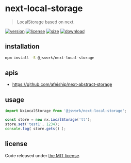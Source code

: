 # next-local-storage
> LocalStorage based on next.

[![version][version-image]][version-url]
[![license][license-image]][license-url]
[![size][size-image]][size-url]
[![download][download-image]][download-url]

## installation
```bash
npm install -S @jswork/next-local-storage
```

## apis
- https://github.com/afeiship/next-abstract-storage

## usage
```js
import NxLocalStorage from '@jswork/next-local-storage';

const store = new nx.LocalStorage('tt');
store.set('test1', 1234);
console.log( store.gets() );
```

## license
Code released under [the MIT license](https://github.com/afeiship/next-local-storage/blob/master/LICENSE.txt).

[version-image]: https://img.shields.io/npm/v/@jswork/next-local-storage
[version-url]: https://npmjs.org/package/@jswork/next-local-storage

[license-image]: https://img.shields.io/npm/l/@jswork/next-local-storage
[license-url]: https://github.com/afeiship/next-local-storage/blob/master/LICENSE.txt

[size-image]: https://img.shields.io/bundlephobia/minzip/@jswork/next-local-storage
[size-url]: https://github.com/afeiship/next-local-storage/blob/master/dist/next-local-storage.min.js

[download-image]: https://img.shields.io/npm/dm/@jswork/next-local-storage
[download-url]: https://www.npmjs.com/package/@jswork/next-local-storage
